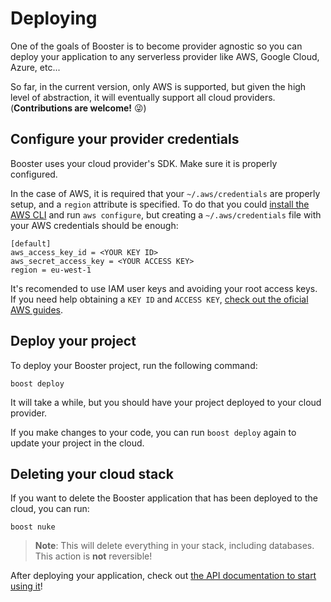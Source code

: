 # Deploying

One of the goals of Booster is to become provider agnostic so you can deploy your application to any serverless provider like AWS, Google Cloud, Azure, etc...

So far, in the current version, only AWS is supported, but given the high level of abstraction, it will eventually support
all cloud providers. (**Contributions are welcome!** 😜)

## Configure your provider credentials

Booster uses your cloud provider's SDK. Make sure it is properly configured.

In the case of AWS, it is required that your `~/.aws/credentials` are properly setup, and a `region` attribute is specified. To do that you could [install the AWS CLI](https://docs.aws.amazon.com/cli/latest/userguide/cli-chap-install.html) and run `aws configure`, but creating a `~/.aws/credentials` file with your AWS credentials should be enough:

```shell script
[default]
aws_access_key_id = <YOUR KEY ID>
aws_secret_access_key = <YOUR ACCESS KEY>
region = eu-west-1
```

It's recomended to use IAM user keys and avoiding your root access keys. If you need help obtaining a `KEY ID` and `ACCESS KEY`, [check out the oficial AWS guides](https://docs.aws.amazon.com/IAM/latest/UserGuide/id_credentials_access-keys.html#Using_CreateAccessKey).

## Deploy your project

To deploy your Booster project, run the following command:

```shell script
boost deploy
```

It will take a while, but you should have your project deployed to your cloud provider.

If you make changes to your code, you can run `boost deploy` again to update your project in the cloud.

## Deleting your cloud stack

If you want to delete the Booster application that has been deployed to the cloud, you can run:

```shell script
boost nuke
```

> **Note**: This will delete everything in your stack, including databases. This action is **not** reversible!

After deploying your application, check out [the API documentation to start using it](09-rest-api.md)!